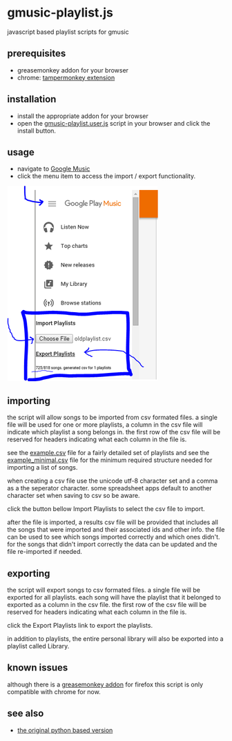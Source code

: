 gmusic-playlist.js
===============

javascript based playlist scripts for gmusic

## prerequisites
 
 - greasemonkey addon for your browser
  - chrome: [tampermonkey extension](https://chrome.google.com/webstore/detail/tampermonkey/dhdgffkkebhmkfjojejmpbldmpobfkfo?hl=en)

## installation

 - install the appropriate addon for your browser
 - open the [gmusic-playlist.user.js](gmusic-playlist.user.js?raw=true) script in your browser and click the install button.

## usage

 - navigate to [Google Music](http://music.google.com)
 - click the menu item to access the import / export functionality.

![Screenshot](screenshot.png?raw=true "Screenshot of the UI")

## importing

the script will allow songs to be imported from csv formated files. a single
file will be used for one or more playlists, a column in the csv file will
indicate which playlist a song belongs in. the first row of the csv file will
be reserved for headers indicating what each column in the file is.

see the [example.csv](example.csv) file for a fairly detailed set of playlists
and see the [example_minimal.csv](example_minimal.csv) file for the minimum
required structure needed for importing a list of songs.

when creating a csv file use the unicode utf-8 character set and a comma
as a the seperator character. some spreadsheet apps default to another
character set when saving to csv so be aware.

click the button bellow Import Playlists to select the csv file to import.

after the file is imported, a results csv file will be provided that includes
all the songs that were imported and their associated ids and other info. the
file can be used to see which songs imported correctly and which ones didn't.
for the songs that didn't import correctly the data can be updated and the file
re-imported if needed.

## exporting

the script will export songs to csv formated files. a single file will be
exported for all playlists. each song will have the playlist that it belonged
to exported as a column in the csv file. the first row of the csv file will be
reserved for headers indicating what each column in the file is.

click the Export Playlists link to export the playlists.

in addition to playlists, the entire personal library will also be exported
into a playlist called Library.

## known issues

although there is a [greasemonkey addon](https://addons.mozilla.org/en-us/firefox/addon/greasemonkey/) for firefox this script is only compatible with chrome for now.

## see also

 - [the original python based version](
   https://github.com/soulfx/gmusic-playlist)
